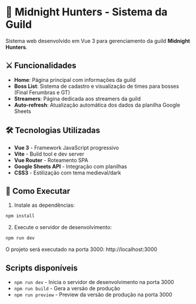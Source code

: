 # 🏰 Midnight Hunters - Sistema da Guild

Sistema web desenvolvido em Vue 3 para gerenciamento da guild **Midnight Hunters**.

## ⚔️ Funcionalidades

- **Home**: Página principal com informações da guild
- **Boss List**: Sistema de cadastro e visualização de times para bosses (Final Ferumbras e GT)  
- **Streamers**: Página dedicada aos streamers da guild
- **Auto-refresh**: Atualização automática dos dados da planilha Google Sheets

## 🛠️ Tecnologias Utilizadas

- **Vue 3** - Framework JavaScript progressivo
- **Vite** - Build tool e dev server
- **Vue Router** - Roteamento SPA
- **Google Sheets API** - Integração com planilhas
- **CSS3** - Estilização com tema medieval/dark

## 🚀 Como Executar

1. Instale as dependências:
```bash
npm install
```

2. Execute o servidor de desenvolvimento:
```bash
npm run dev
```

O projeto será executado na porta 3000: http://localhost:3000

## Scripts disponíveis

- `npm run dev` - Inicia o servidor de desenvolvimento na porta 3000
- `npm run build` - Gera a versão de produção
- `npm run preview` - Preview da versão de produção na porta 3000
